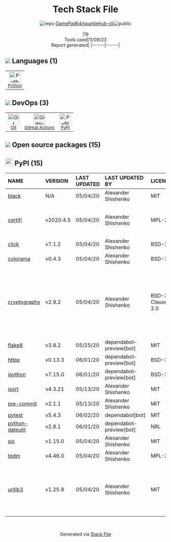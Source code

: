 <!--
--- Readme.md Snippet without images Start ---
## Tech Stack
GamePad64/sparklehub-cli is built on the following main stack:
- [Python](https://www.python.org) – Languages
- [GitHub Actions](https://github.com/features/actions) – Continuous Integration

Full tech stack [here](/techstack.md)
--- Readme.md Snippet without images End ---

--- Readme.md Snippet with images Start ---
## Tech Stack
GamePad64/sparklehub-cli is built on the following main stack:
- <img width='25' height='25' src='https://img.stackshare.io/service/993/pUBY5pVj.png' alt='Python'/> [Python](https://www.python.org) – Languages
- <img width='25' height='25' src='https://img.stackshare.io/service/11563/actions.png' alt='GitHub Actions'/> [GitHub Actions](https://github.com/features/actions) – Continuous Integration

Full tech stack [here](/techstack.md)
--- Readme.md Snippet with images End ---
-->
<div align="center">

# Tech Stack File
![](https://img.stackshare.io/repo.svg "repo") [GamePad64/sparklehub-cli](https://github.com/GamePad64/sparklehub-cli)![](https://img.stackshare.io/public_badge.svg "public")
<br/><br/>
|19<br/>Tools used|11/09/23 <br/>Report generated|
|------|------|
</div>

## <img src='https://img.stackshare.io/languages.svg'/> Languages (1)
<table><tr>
  <td align='center'>
  <img width='36' height='36' src='https://img.stackshare.io/service/993/pUBY5pVj.png' alt='Python'>
  <br>
  <sub><a href="https://www.python.org">Python</a></sub>
  <br>
  <sub></sub>
</td>

</tr>
</table>

## <img src='https://img.stackshare.io/devops.svg'/> DevOps (3)
<table><tr>
  <td align='center'>
  <img width='36' height='36' src='https://img.stackshare.io/service/1046/git.png' alt='Git'>
  <br>
  <sub><a href="http://git-scm.com/">Git</a></sub>
  <br>
  <sub></sub>
</td>

<td align='center'>
  <img width='36' height='36' src='https://img.stackshare.io/service/11563/actions.png' alt='GitHub Actions'>
  <br>
  <sub><a href="https://github.com/features/actions">GitHub Actions</a></sub>
  <br>
  <sub></sub>
</td>

<td align='center'>
  <img width='36' height='36' src='https://img.stackshare.io/service/12572/-RIWgodF_400x400.jpg' alt='PyPI'>
  <br>
  <sub><a href="https://pypi.org/">PyPI</a></sub>
  <br>
  <sub></sub>
</td>

</tr>
</table>


## <img src='https://img.stackshare.io/group.svg' /> Open source packages (15)</h2>

## <img width='24' height='24' src='https://img.stackshare.io/service/12572/-RIWgodF_400x400.jpg'/> PyPI (15)

|NAME|VERSION|LAST UPDATED|LAST UPDATED BY|LICENSE|VULNERABILITIES|
|:------|:------|:------|:------|:------|:------|
|[black](https://pypi.org/black)|N/A|05/04/20|Alexander Shishenko |MIT|N/A|
|[certifi](https://pypi.org/certifi)|v2020.4.5|05/04/20|Alexander Shishenko |MPL-2.0|[CVE-2023-37920](https://github.com/advisories/GHSA-xqr8-7jwr-rhp7) (High)<br/>[CVE-2022-23491](https://github.com/advisories/GHSA-43fp-rhv2-5gv8) (Moderate)|
|[click](https://pypi.org/click)|v7.1.2|05/04/20|Alexander Shishenko |BSD-3-Clause|N/A|
|[colorama](https://pypi.org/colorama)|v0.4.3|05/04/20|Alexander Shishenko |BSD-3-Clause|N/A|
|[cryptography](https://pypi.org/cryptography)|v2.9.2|05/04/20|Alexander Shishenko |BSD-3-Clause,Apache-2.0|[CVE-2023-0286](https://github.com/advisories/GHSA-x4qr-2fvf-3mr5) (High)<br/>[CVE-2020-25659](https://github.com/advisories/GHSA-hggm-jpg3-v476) (Moderate)<br/>[CVE-2023-23931](https://github.com/advisories/GHSA-w7pp-m8wf-vj6r) (Moderate)<br/>[](https://github.com/advisories/GHSA-5cpq-8wj7-hf2v) (Low)<br/>[](https://github.com/advisories/GHSA-jm77-qphf-c4w8) (Low)<br/>[](https://github.com/advisories/GHSA-v8gr-m533-ghj9) (Low)|
|[flake8](https://pypi.org/flake8)|v3.8.2|05/25/20|dependabot-preview[bot] |MIT|N/A|
|[httpx](https://pypi.org/httpx)|v0.13.3|06/01/20|dependabot-preview[bot] |BSD-3-Clause|[CVE-2021-41945](https://github.com/advisories/GHSA-h8pj-cxx2-jfg2) (Critical)|
|[ipython](https://pypi.org/ipython)|v7.15.0|06/01/20|dependabot-preview[bot] |BSD-3-Clause|[CVE-2022-21699](https://github.com/advisories/GHSA-pq7m-3gw7-gq5x) (High)|
|[isort](https://pypi.org/isort)|v4.3.21|05/13/20|Alexander Shishenko |MIT|N/A|
|[pre-commit](https://pypi.org/pre-commit)|v2.1.1|05/13/20|Alexander Shishenko |MIT|N/A|
|[pytest](https://pypi.org/pytest)|v5.4.3|06/02/20|dependabot[bot] |MIT|N/A|
|[python-dateutil](https://pypi.org/python-dateutil)|v2.8.1|06/01/20|dependabot-preview[bot] |NRL|N/A|
|[six](https://pypi.org/six)|v1.15.0|05/04/20|Alexander Shishenko |MIT|N/A|
|[tqdm](https://pypi.org/tqdm)|v4.46.0|05/04/20|Alexander Shishenko |MPL-2.0,MIT|N/A|
|[urllib3](https://pypi.org/urllib3)|v1.25.9|05/04/20|Alexander Shishenko |MIT|[CVE-2021-33503](https://github.com/advisories/GHSA-q2q7-5pp4-w6pg) (High)<br/>[CVE-2023-45803](https://github.com/advisories/GHSA-g4mx-q9vg-27p4) (Moderate)<br/>[CVE-2023-43804](https://github.com/advisories/GHSA-v845-jxx5-vc9f) (Moderate)|

<br/>
<div align='center'>

Generated via [Stack File](https://github.com/apps/stack-file)
